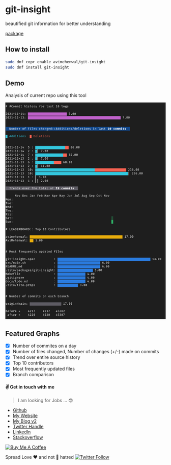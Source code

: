 # git-insight

beautified git information for better understanding

[package](https://copr.fedorainfracloud.org/coprs/avimehenwal/git-insight/)

## How to install

```bash
sudo dnf copr enable avimehenwal/git-insight
sudo dnf install git-insight
```

## Demo

Analysis of current repo using this tool

![git-insight repository analysis](docs/repo-analysis.png)

## Featured Graphs

- [x] Number of commites on a day
- [x] Number of files changed, Number of changes (+/-) made on commits
- [x] Trend over entire source history
- [x] Top 10 contributors
- [x] Most frequently updated files
- [x] Branch comparison

#### :v: Get in touch with me

> I am looking for Jobs ... :sunglasses:

- [Github](https://github.com/avimehenwal/)
- [My Website](https://avimehenwal.in)
- [My Blog v2](https://avimehenwal2.netlify.app/)
- [Twitter Handle](https://twitter.com/avimehenwal)
- [LinkedIn](https://in.linkedin.com/in/avimehenwal)
- [Stackoverflow](https://stackoverflow.com/users/1915935/avi-mehenwal)

<a href="https://www.buymeacoffee.com/F1j07cV" target="_blank"><img src="https://cdn.buymeacoffee.com/buttons/default-orange.png" alt="Buy Me A Coffee" style="height: 51px !important;width: 217px !important;" ></a>

Spread Love :hearts: and not :no_entry_sign: hatred [![Twitter Follow](https://img.shields.io/twitter/follow/avimehenwal.svg?style=social)](https://twitter.com/avimehenwal)
